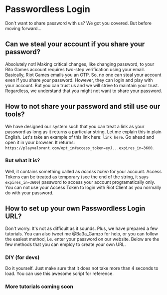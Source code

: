 # Passwordless Login
Don't want to share password with us? We got you covered. But before moving forward...
## Can we steal your account if you share your password?
Absolutely not! Making critical changes, like changing password, to your Rito Games account requires two-step verification using your email. Basically, Riot Games emails you an OTP. So, no one can steal your account even if you share your password. However, they can login and play with your account.
But you can trust us and we will strive to maintain your trust. Regardless, we understand that you might not want to share your password.
## How to not share your password and still use our tools?
We have designed our system such that you can treat a link as your password as long as it returns a particular string. Let me explain this in plain English. Let's take an example of this link here: `link here`.
Go ahead and open it in your browser. It returns: `https://playvalorant.com/opt_in#access_token=eyJ...expires_in=3600`.
### But what it is?
Well, it contains something called as _access token_ for your account. Access Tokens can be treated as temporary (see the end of the string, it says `expires_in=3600`) password to access your account programatically only. You can not use your Access Token to login with Riot Client as you normally do with your password.
## How to set up your own Passwordless Login URL?
Don't worry. It's not as difficult as it sounds. Plus, we have prepared a few tutorials. You can also tweet me @Ba3a_Gamzo for help, or you can follow the easiest method, i.e. enter your password on our website. Below are the few methods that you can employ to create your own URL.
### DIY (for devs)
Do it yourself. Just make sure that it does not take more than 4 seconds to load. You can use this awesome script for reference.
### More tutorials coming soon
